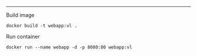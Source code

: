 
----------------------
Build image

```
docker build -t webapp:vl .
```

Run container 

```
docker run --name webapp -d -p 8080:80 webapp:vl
```
